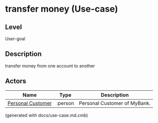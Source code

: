 # transfer money (Use-case)
## Level
User-goal

## Description
transfer money from one account to another
## Actors
| Name | Type | Description |
|---|---|---|
| [Personal Customer](../../../mybank/personal-customer.md) | :person | Personal Customer of MyBank. |


(generated with docs/use-case.md.cmb)

